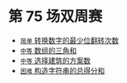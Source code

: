 # 第 75 场双周赛

- [`简单` 转换数字的最少位翻转次数](../problemset/2220.minimum-bit-flips-to-convert-number.md)
- [`中等` 数组的三角和](../problemset/2221.find-triangular-sum-of-an-array.md)
- [`中等` 选择建筑的方案数](../problemset/2222.number-of-ways-to-select-buildings.md)
- [`困难` 构造字符串的总得分和](../problemset/2223.sum-of-scores-of-built-strings.md)
